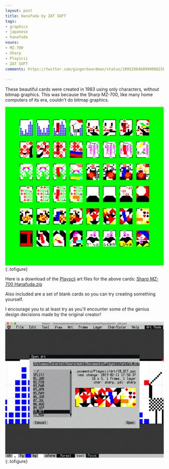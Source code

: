 ```yaml
---
layout: post
title: Hanafuda by ZAT SOFT
tags:
- graphics
- japanese
- hanafuda
nouns:
- MZ-700
- Sharp
- Playscii
- ZAT SOFT
comments: https://twitter.com/gingerbeardman/status/1095296460999008256

---
```


These beautiful cards were created in 1983 using only characters, without bitmap graphics. This was because the Sharp MZ-700, like many home computers of its era, couldn't do bitmap graphics.

![PNG](/images/posts/hanafuda-zat-soft.png#pixel "Hanafuda on Sharp MZ-700. By ZAT SOFT, 1983.")
{:.tofigure}

Here is a download of the [Playscii](http://vectorpoem.com/playscii/) art files for the above cards: [Sharp MZ-700 Hanafuda.zip](https://www.dropbox.com/s/7j8lyoi6twdderl/Sharp%20MZ-700%20Hanafuda.zip?dl=0)

Also included are a set of blank cards so you can try creating something yourself.

I encourage you to at least try as you'll encounter some of the genius design decisions made by the original creator!

![PNG](/images/posts/hanafuda-zat-soft-playscii.png#pixel "Hanafuda October month recreated in Playscii using Sharp MZ-700 character set")
{:.tofigure}
